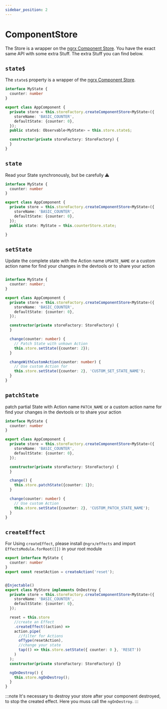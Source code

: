 ```yaml
---
sidebar_position: 2
---
```


# ComponentStore

The Store is a wrapper on the [ngrx Component Store](https://ngrx.io/guide/component-store). You have the exact same API
with some extra Stuff. The extra Stuff you can find below.

## `state$`

The `state$` property is a wrapper of the [ngrx Component Store](https://ngrx.io/guide/component-store).

```ts title="app.component.ts"
interface MyState {
  counter: number
}

export class AppComponent {
  private store = this.storeFactory.createComponentStore<MyState>({
    storeName: 'BASIC_COUNTER',
    defaultState: {counter: 0},
  });
  public state$: Observable<MyState> = this.store.state$;

  constructor(private storeFactory: StoreFactory) {
  }
}
```

## `state`

Read your State synchronously, but be carefully ⚠️

```ts title="app.component.ts"
interface MyState {
  counter: number
}

export class AppComponent {
  private store = this.storeFactory.createComponentStore<MyState>({
    storeName: 'BASIC_COUNTER',
    defaultState: {counter: 0},
  });
  public state: MyState = this.counterStore.state;

}
```

## `setState`

Update the complete state with the Action name `UPDATE_NAME` or a custom action name for find your changes in the
devtools or to share your action

```ts title="app.component.ts"

interface MyState {
  counter: number;
}

export class AppComponent {
  private store = this.storeFactory.createComponentStore<MyState>({
    storeName: 'BASIC_COUNTER',
    defaultState: {counter: 0},
  });

  constructor(private storeFactory: StoreFactory) {
  }

  change(counter: number) {
    // Patch State with unkown Action   
    this.store.setState({counter: 2});
  }

  changeWithCustomAction(counter: number) {
    // Use custom Action for
    this.store.setState({counter: 2}, 'CUSTOM_SET_STATE_NAME');
  }
}
```

## `patchState`

patch partial State with Action name `PATCH_NAME` or a custom action name for find your changes in the devtools or to
share your action

```ts title="app.component.ts"
interface MyState {
  counter: number
}

export class AppComponent {
  private store = this.storeFactory.createComponentStore<MyState>({
    storeName: 'BASIC_COUNTER',
    defaultState: {counter: 0},
  });

  constructor(private storeFactory: StoreFactory) {
  }

  change() {
    this.store.patchState({counter: 1});
  }

  change(counter: number) {
    // Use custom Action
    this.store.setState({counter: 2}, 'CUSTOM_PATCH_STATE_NAME');
  }
}
```

## `createEffect`

For Using `createEffect`, please install `@ngrx/effects` and import `EffectsModule.forRoot([])` in your root module

```ts title="my-component-store.service.ts"
export interface MyState {
  counter: number
}
export const resetAction = createAction('reset');


@Injectable()
export class MyStore implements OnDestroy {
  private store = this.storeFactory.createComponentStore<MyState>({
    storeName: 'BASIC_COUNTER',
    defaultState: {counter: 0},
  });

  reset = this.store
    //create an Effect
    .createEffect((action) =>
    action.pipe(
      //filter for Actions
      ofType(resetAction),
      //change your state
      tap(() => this.store.setState({ counter: 0 }, 'RESET'))
    )
  );
  constructor(private storeFactory: StoreFactory) {}

  ngOnDestroy() {
    this.store.ngOnDestroy();
  }
} 
```

:::note
It's necessary to destroy your store after your component destroyed, to stop the created effect.
Here you muss call the `ngOnDestroy`.
:::

